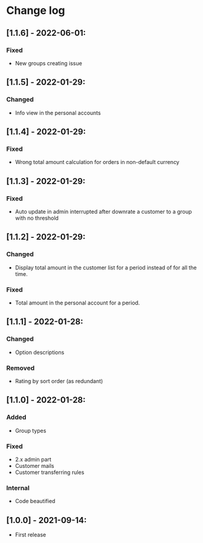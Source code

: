 # Change log

## [1.1.6] - 2022-06-01:
### Fixed
- New groups creating issue

## [1.1.5] - 2022-01-29:
### Changed
- Info view in the personal accounts

## [1.1.4] - 2022-01-29:
### Fixed
- Wrong total amount calculation for orders in non-default currency

## [1.1.3] - 2022-01-29:
### Fixed
- Auto update in admin interrupted after downrate a customer to a group with no threshold

## [1.1.2] - 2022-01-29:
### Changed
- Display total amount in the customer list for a period instead of for all the time.
### Fixed
- Total amount in the personal account for a period.

## [1.1.1] - 2022-01-28:
### Changed
- Option descriptions
### Removed
- Rating by sort order (as redundant)

## [1.1.0] - 2022-01-28:
### Added
- Group types
### Fixed
- 2.x admin part
- Customer mails
- Customer transferring rules
### Internal
- Code beautified

## [1.0.0] - 2021-09-14:
- First release
